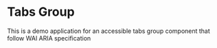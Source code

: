 # Tabs Group

This is a demo application for an accessible tabs group component that follow WAI ARIA specification